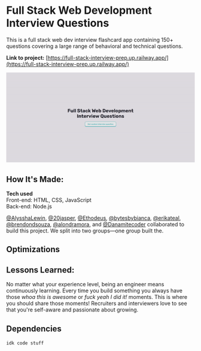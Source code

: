 # Full Stack Web Development Interview Questions
This is a full stack web dev interview flashcard app containing 150+ questions covering a large range of behavioral and technical questions.

**Link to project:** [https://full-stack-interview-prep.up.railway.app/](https://full-stack-interview-prep.up.railway.app/)

<p align="center">
  <img src="https://github.com/bytesbybianca/readme-assets/blob/main/project-images/fullStackInterviewQuestions.gif?raw=true">
</p>

## How It's Made:

**Tech used** 
<br>
Front-end: HTML, CSS, JavaScript 
<br>
Back-end: Node.js
<br>


[@AlysshaLewin](https://github.com/AlysshaLewin), [@20jasper](https://github.com/20jasper), [@Ethodeus](https://github.com/Ethodeus), [@bytesbybianca](https://github.com/bytesbybianca), [@erikateal](https://github.com/erikateal), [@brendondsouza](https://github.com/brendondsouza), [@alondramora](https://github.com/alondramora), and [@Danamitecoder](https://github.com/Danamitecoder) collaborated to build this project. We split into two groups—one group built the.


## Optimizations



## Lessons Learned:

No matter what your experience level, being an engineer means continuously learning. Every time you build something you always have those *whoa this is awesome* or *fuck yeah I did it!* moments. This is where you should share those moments! Recruiters and interviewers love to see that you're self-aware and passionate about growing.

## Dependencies
```
idk code stuff
```

